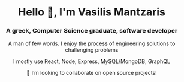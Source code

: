<h1 align="center">Hello 👋, I'm Vasilis Mantzaris</h1>
<h3 align="center">A greek, Computer Science graduate, software developer</h3>

<p align="center">
A man of few words. I enjoy the process of engineering solutions to challenging problems
</p>
<p align="center">
I mostly use React, Node, Express, MySQL/MongoDB, GraphQL
</p>
<p align="center">
👯 I’m looking to collaborate on open source projects!
</p>
